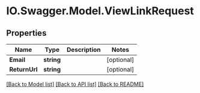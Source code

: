 # IO.Swagger.Model.ViewLinkRequest
## Properties

Name | Type | Description | Notes
------------ | ------------- | ------------- | -------------
**Email** | **string** |  | [optional] 
**ReturnUrl** | **string** |  | [optional] 

[[Back to Model list]](../README.md#documentation-for-models) [[Back to API list]](../README.md#documentation-for-api-endpoints) [[Back to README]](../README.md)

